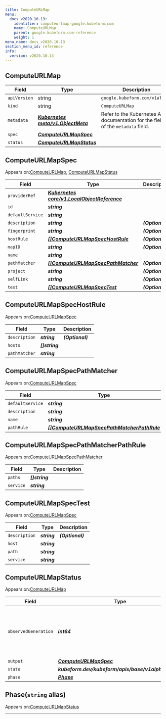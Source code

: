```yaml
---
title: ComputeURLMap
menu:
  docs_v2020.10.13:
    identifier: computeurlmap-google.kubeform.com
    name: ComputeURLMap
    parent: google.kubeform.com-reference
    weight: 1
menu_name: docs_v2020.10.13
section_menu_id: reference
info:
  version: v2020.10.13
---
```


## ComputeURLMap
| Field | Type | Description |
| ------ | ----- | ----------- |
| `apiVersion` | string | `google.kubeform.com/v1alpha1` |
|    `kind` | string | `ComputeURLMap` |
| `metadata` | ***[Kubernetes meta/v1.ObjectMeta](https://kubernetes.io/docs/reference/generated/kubernetes-api/v1.13/#objectmeta-v1-meta)***|Refer to the Kubernetes API documentation for the fields of the `metadata` field.|
| `spec` | ***[ComputeURLMapSpec](#computeurlmapspec)***||
| `status` | ***[ComputeURLMapStatus](#computeurlmapstatus)***||
## ComputeURLMapSpec

Appears on:[ComputeURLMap](#computeurlmap), [ComputeURLMapStatus](#computeurlmapstatus)

| Field | Type | Description |
| ------ | ----- | ----------- |
| `providerRef` | ***[Kubernetes core/v1.LocalObjectReference](https://kubernetes.io/docs/reference/generated/kubernetes-api/v1.13/#localobjectreference-v1-core)***||
| `id` | ***string***||
| `defaultService` | ***string***||
| `description` | ***string***| ***(Optional)*** |
| `fingerprint` | ***string***| ***(Optional)*** |
| `hostRule` | ***[[]ComputeURLMapSpecHostRule](#computeurlmapspechostrule)***| ***(Optional)*** |
| `mapID` | ***string***| ***(Optional)*** |
| `name` | ***string***||
| `pathMatcher` | ***[[]ComputeURLMapSpecPathMatcher](#computeurlmapspecpathmatcher)***| ***(Optional)*** |
| `project` | ***string***| ***(Optional)*** |
| `selfLink` | ***string***| ***(Optional)*** |
| `test` | ***[[]ComputeURLMapSpecTest](#computeurlmapspectest)***| ***(Optional)*** |
## ComputeURLMapSpecHostRule

Appears on:[ComputeURLMapSpec](#computeurlmapspec)

| Field | Type | Description |
| ------ | ----- | ----------- |
| `description` | ***string***| ***(Optional)*** |
| `hosts` | ***[]string***||
| `pathMatcher` | ***string***||
## ComputeURLMapSpecPathMatcher

Appears on:[ComputeURLMapSpec](#computeurlmapspec)

| Field | Type | Description |
| ------ | ----- | ----------- |
| `defaultService` | ***string***||
| `description` | ***string***| ***(Optional)*** |
| `name` | ***string***||
| `pathRule` | ***[[]ComputeURLMapSpecPathMatcherPathRule](#computeurlmapspecpathmatcherpathrule)***| ***(Optional)*** |
## ComputeURLMapSpecPathMatcherPathRule

Appears on:[ComputeURLMapSpecPathMatcher](#computeurlmapspecpathmatcher)

| Field | Type | Description |
| ------ | ----- | ----------- |
| `paths` | ***[]string***||
| `service` | ***string***||
## ComputeURLMapSpecTest

Appears on:[ComputeURLMapSpec](#computeurlmapspec)

| Field | Type | Description |
| ------ | ----- | ----------- |
| `description` | ***string***| ***(Optional)*** |
| `host` | ***string***||
| `path` | ***string***||
| `service` | ***string***||
## ComputeURLMapStatus

Appears on:[ComputeURLMap](#computeurlmap)

| Field | Type | Description |
| ------ | ----- | ----------- |
| `observedGeneration` | ***int64***| ***(Optional)*** Resource generation, which is updated on mutation by the API Server.|
| `output` | ***[ComputeURLMapSpec](#computeurlmapspec)***| ***(Optional)*** |
| `state` | ***kubeform.dev/kubeform/apis/base/v1alpha1.State***| ***(Optional)*** |
| `phase` | ***[Phase](#phase)***| ***(Optional)*** |
## Phase(`string` alias)

Appears on:[ComputeURLMapStatus](#computeurlmapstatus)

---
